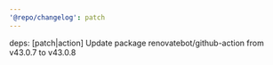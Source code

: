 ```yaml
---
'@repo/changelog': patch
---
```


deps: [patch|action] Update package renovatebot/github-action from v43.0.7 to v43.0.8

